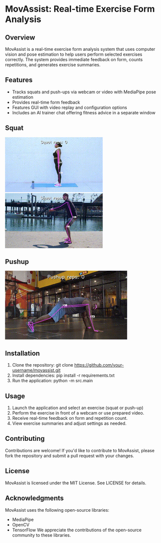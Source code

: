 # MovAssist: Real-time Exercise Form Analysis

## Overview
MovAssist is a real-time exercise form analysis system that uses computer vision and pose estimation to help users perform selected exercises correctly. The system provides immediate feedback on form, counts repetitions, and generates exercise summaries.

## Features
- Tracks squats and push-ups via webcam or video with MediaPipe pose estimation
- Provides real-time form feedback
- Features GUI with video replay and configuration options
- Includes an AI trainer chat offering fitness advice in a separate window

## Squat
![Alt text](https://github.com/AzzyCode/MovAssist/blob/main/assets/squat_correct.gif)
![Alt text](https://github.com/AzzyCode/MovAssist/blob/main/assets/squat_incorrect.gif)

## Pushup
![Pushup](https://github.com/AzzyCode/MovAssist/blob/main/assets/pushup.gif)
## Installation
1. Clone the repository: git clone https://github.com/your-username/movassist.git
2. Install dependencies: pip install -r requirements.txt
3. Run the application: python -m src.main

## Usage
1. Launch the application and select an exercise (squat or push-up)
2. Perform the exercise in front of a webcam or use prepared video.
3. Receive real-time feedback on form and repetition count.
4. View exercise summaries and adjust settings as needed.

## Contributing
Contributions are welcome! If you'd like to contribute to MovAssist, please fork the repository and submit a pull request with your changes.

## License
MovAssist is licensed under the MIT License. See LICENSE for details.

## Acknowledgments
MovAssist uses the following open-source libraries:

- MediaPipe
- OpenCV
- TensorFlow
We appreciate the contributions of the open-source community to these libraries.